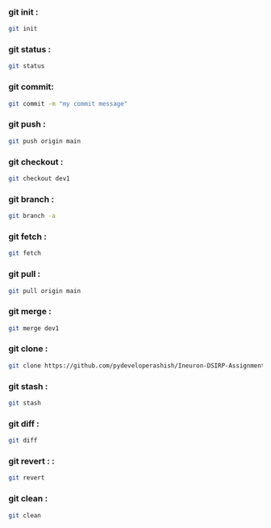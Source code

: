 
### git init :
```bash
git init
```


### git status :
```bash
git status
```

### git commit:
```bash
git commit -m "my commit message"
```

### git push :
```bash
git push origin main
```


### git checkout :
```bash
git checkout dev1
```


### git branch :
```bash
git branch -a
```






### git fetch :
```bash
git fetch
```


### git pull :
```bash
git pull origin main
```


### git merge :
```bash
git merge dev1
```


### git clone :
```bash
git clone https://github.com/pydeveloperashish/Ineuron-DSIRP-Assignments.git
```


### git stash :
```bash
git stash
```

### git diff :
```bash
git diff
```



### git revert : :
```bash
git revert
```

### git clean :
```bash
git clean
```



